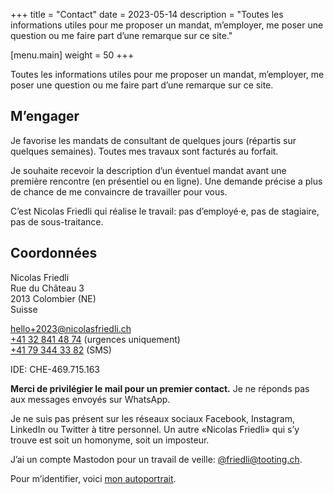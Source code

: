 +++
title = "Contact"
date = 2023-05-14
description = "Toutes les informations utiles pour me proposer un mandat, m’employer, me poser une question ou me faire part d’une remarque sur ce site."

[menu.main]
weight = 50
+++

Toutes les informations utiles pour me proposer un mandat, m’employer, me poser une question ou me faire part d’une remarque sur ce site.

## M’engager

Je favorise les mandats de consultant de quelques jours (répartis sur quelques semaines). Toutes mes travaux sont facturés au forfait. 

Je souhaite recevoir la description d’un éventuel mandat avant une première rencontre (en présentiel ou en ligne). Une demande précise a plus de chance de me convaincre de travailler pour vous.

C’est Nicolas Friedli qui réalise le travail: pas d’employé·e, pas de stagiaire, pas de sous-traitance.

## Coordonnées

Nicolas Friedli  
Rue du Château 3  
2013 Colombier (NE)  
Suisse

[hello+2023@nicolasfriedli.ch](mailto:hello+2023@nicolasfriedli.ch)  
[+41 32 841 48 74](tel:+41328414874) (urgences uniquement)  
[+41 79 344 33 82](tel:+41793443382) (SMS)

IDE: CHE-469.715.163

**Merci de privilégier le mail pour un premier contact.** Je ne réponds pas aux messages envoyés sur WhatsApp. 

Je ne suis pas présent sur les réseaux sociaux Facebook, Instagram, LinkedIn ou Twitter à titre personnel. Un autre «Nicolas Friedli» qui s’y trouve est soit un homonyme, soit un imposteur. 

J’ai un compte Mastodon pour un travail de veille: [@friedli@tooting.ch](https://tooting.ch/@friedli).

Pour m’identifier, voici [mon autoportrait](/images/nicolas-friedli.jpg "Autoportrait de Nicolas Friedli").